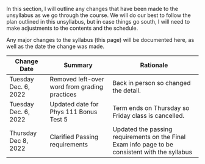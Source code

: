 In this section, I will outline any changes that have been made to the unsyllabus as we go through the course.
We will do our best to follow the plan outlined in this unsyllabus, but in case things go south, I will need to make adjustments to the contents and the schedule.

Any major changes to the syllabus (this page) will be documented here, as well as the date the change was made. 

| Change Date   | Summary                                                     | Rationale  |
|---------------|-------------------------------------------------------------|------------|
| Tuesday Dec. 6, 2022  | Removed left-over word from grading practices | Back in person so changed the detail. |
| Tuesday Dec. 6, 2022  | Updated date for Phys 111 Bonus Test 5 | Term ends on Thursday so Friday class is cancelled. |
| Thursday Dec 8, 2022 | Clarified Passing requirements | Updated the passing requirements on the Final Exam info page to be consistent with the syllabus |

